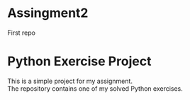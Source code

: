 # Assingment2
First repo
# Python Exercise Project
This is a simple project for my assignment.  
The repository contains one of my solved Python exercises.
